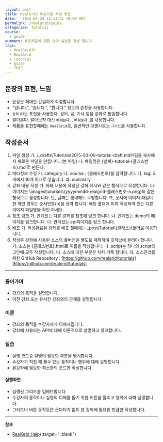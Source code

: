 ```yaml
---
layout: post
title: RealGrid 튜토리얼 작성 방법
date:   2015-07-24 21:13:31 +9:00 GMT
permalink: /realgrid/guide
categories: Tutorial
course:
  - guide
summary: 튜토리얼에 대한 요약 설명을 작성 합니다.
tags: 
  - RealGridJS
  - RealGrid
  - Tutorial
  - guide
  - 가이드
---
```


## 문장의 표현, 느낌
* 문장은 최대한 간결하게 작성합니다.
* "입니다.", "습니다.", "합니다." 정도의 존칭을 사용합니다.
* `강좌` 라는 표현을 사용한다. 강의, 글, 기사 등을 강좌로 통일합니다.
* 알아본다. 알아보자 대신 `배워본다.`, `배워보자.`를 사용합니다.
* 제품을 표현할때에는 `RealGrid`로, 일반적인 대명사로는 `그리드`를 사용합니다.

## 작성순서
1. 파일 생성
    가. \\\_drafts\\Tutorials\\2015-00-00-tutorial-draft.md파일을 복사해서 새로운 파일을 만듭니다. (본 파일)
    나. 파일명은 {날짜}-tutorial-{클래스번호}.md 로 만든다.
3. 메타정보 수정
    가. category
    나. course : {클래스번호}를 입력합니다.
    다. tag: 5개에서 10개 이내로 넣습니다.
    라. summary
4. 강좌 내용 작성
    가. 아래 내용에 작성된 강좌 예시와 같은 형식으로 작성합니다.
    나. 이미지는 \\images\\tutorials\\{yyyymmdd-realgrid-클래스번호-n.png}와 같은 형식으로 생성합니다. 단, 날짜는 생략해도 무방합니다. 또, 문서에 이미지 파일이 한 개인 경우는 순서번호(n)을 생략 합니다. 해당 폴더에 미리 작성되어 있는 다른 이미지 파일명을 확인 하세요. 
5. 참조 링크 
    가. 관계있는 다른 강좌를 참조에 링크 합니다.
    나. 관계있는 demo의 페이지를 링크합니다.
    다. 관계있는 api페이지를 링크 합니다.
6. 배포
    가. 작성완료된 강좌를 배포 할때에는 \_post\\Tutorial\\{클래스}\\폴더로 이동합니다.
7. 작성후 강좌에 사용된 소스의 풀버전을 별도로 제작하여 깃허브에 올려야 합니다.
    가. 소스는 {클래스번호}.html로 이름을 작성합니다.
    나. script는 하나의 script태그안에 모두 작성합니다.
    다. 소스에 대한 부분은 차차 기록 합니다.
    라. 소스관리를 위한 GitHub Repository : [https://github.com/realgrid/tutorials](https://github.com/realgrid/tutorials)

---

### 들어가며

* 강좌의 목적을 설명합니다.
* 이전 강좌 또는 유사한 강좌와의 관계를 설명합니다.

### 이론

* 강좌의 목적을 수강자에게 이해시킵니다.
* 강좌에 사용되는 API에 대해 이론적으로 설명하고 링크합니다.

### 실습

* 실행 코드중 설명이 필요한 부분을 명시합니다.
* 수강자가 직접 해 볼수 있는 동작이나 행위에 대해 설명합니다.
* 본강좌에 필요한 최소한의 코드만 작성합니다.

#### 실행화면

* 실행된 그리드를 임베드합니다.
* 수강자의 동작이나 실행의 이해를 돕기 위한 버튼을 올리고 행위에 대해 설명합니다.
* 그리드나 버튼 동작등은 군더더기 없이 본 강좌에 필요한 만큼만 작성합니다.

---
**참조**

* [RealGrid Help](http://help.realgrid.com){:target="_blank"}